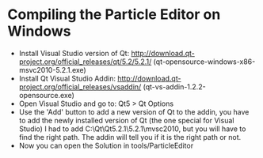 Compiling the Particle Editor on Windows
========================================

- Install Visual Studio version of Qt: http://download.qt-project.org/official_releases/qt/5.2/5.2.1/ (qt-opensource-windows-x86-msvc2010-5.2.1.exe)
- Install Qt Visual Studio Addin: http://download.qt-project.org/official_releases/vsaddin/ (qt-vs-addin-1.2.2-opensource.exe)
- Open Visual Studio and go to: Qt5 > Qt Options
- Use the 'Add' button to add a new version of Qt to the addin, you have to add the newly installed version of Qt (the one special for Visual Studio) I had to add C:\Qt\Qt5.2.1\5.2.1\mvsc2010, but you will have to find the right path. The addin will tell you if it is the right path or not.
- Now you can open the Solution in tools/ParticleEditor

